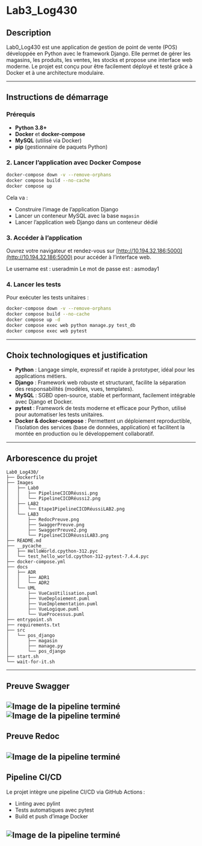 # Lab3_Log430

## Description

Lab0_Log430 est une application de gestion de point de vente (POS) développée en Python avec le framework Django. Elle permet de gérer les magasins, les produits, les ventes, les stocks et propose une interface web moderne. Le projet est conçu pour être facilement déployé et testé grâce à Docker et à une architecture modulaire.

---

## Instructions de démarrage

### Prérequis

- **Python 3.8+**
- **Docker** et **docker-compose**
- **MySQL** (utilisé via Docker)
- **pip** (gestionnaire de paquets Python)

### 2. Lancer l’application avec Docker Compose

```bash
docker-compose down -v --remove-orphans
docker compose build --no-cache
docker compose up
```

Cela va :
- Construire l’image de l’application Django
- Lancer un conteneur MySQL avec la base `magasin`
- Lancer l’application web Django dans un conteneur dédié

### 3. Accéder à l’application

Ouvrez votre navigateur et rendez-vous sur [http://10.194.32.186:5000](http://10.194.32.186:5000) pour accéder à l’interface web.

Le username est : useradmin
Le mot de passe est : asmoday1

### 4. Lancer les tests

Pour exécuter les tests unitaires :

```bash
docker-compose down -v --remove-orphans
docker compose build --no-cache
docker compose up -d
docker compose exec web python manage.py test_db
docker compose exec web pytest
```

---

## Choix technologiques et justification

- **Python** : Langage simple, expressif et rapide à prototyper, idéal pour les applications métiers.
- **Django** : Framework web robuste et structurant, facilite la séparation des responsabilités (modèles, vues, templates).
- **MySQL** : SGBD open-source, stable et performant, facilement intégrable avec Django et Docker.
- **pytest** : Framework de tests moderne et efficace pour Python, utilisé pour automatiser les tests unitaires.
- **Docker & docker-compose** : Permettent un déploiement reproductible, l’isolation des services (base de données, application) et facilitent la montée en production ou le développement collaboratif.

---

## Arborescence du projet

```
Lab0_Log430/
├── Dockerfile
├── Images
│   ├── Lab0
│   │   ├── PipelineCICDRéussi.png
│   │   └── PipelineCICDRéussi2.png
│   ├── LAB2
│   │   └── Etape1PipelineCICDRéussiLAB2.png
│   └── LAB3
│       ├── RedocPreuve.png
│       ├── SwaggerPreuve.png
│       ├── SwaggerPreuve2.png
│       └── PipelineCICDRéussiLAB3.png
├── README.md
├── __pycache__
│   ├── HelloWorld.cpython-312.pyc
│   └── test_hello_world.cpython-312-pytest-7.4.4.pyc
├── docker-compose.yml
├── docs
│   ├── ADR
│   │   ├── ADR1
│   │   └── ADR2
│   └── UML
│       ├── VueCasUtilisation.puml
│       ├── VueDeploiement.puml
│       ├── VueImplementation.puml
│       ├── VueLogique.puml
│       └── VueProcessus.puml
├── entrypoint.sh
├── requirements.txt
├── src
│   └── pos_django
│       ├── magasin
│       ├── manage.py
│       └── pos_django
├── start.sh
└── wait-for-it.sh
```
---

## Preuve Swagger
![Image de la pipeline terminé](Images/LAB3/PreuveSwagger.png)
![Image de la pipeline terminé](Images/LAB3/PreuveSwagger2.png)
---


## Preuve Redoc
![Image de la pipeline terminé](Images/LAB3/PreuveRedoc.png)
---

## Pipeline CI/CD

Le projet intègre une pipeline CI/CD via GitHub Actions :
- Linting avec pylint
- Tests automatiques avec pytest
- Build et push d’image Docker

![Image de la pipeline terminé](Images/LAB2/Etape1PipelineCICDRéussiLAB2.png)
---

